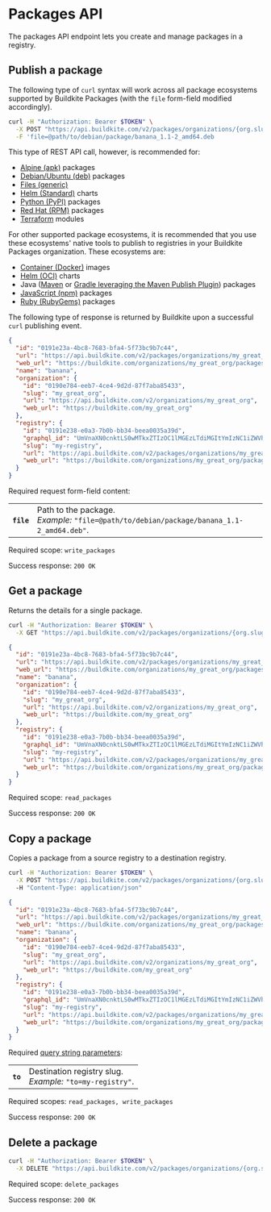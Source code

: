 # Packages API

The packages API endpoint lets you create and manage packages in a registry.

## Publish a package

The following type of `curl` syntax will work across all package ecosystems supported by Buildkite Packages (with the `file` form-field modified accordingly).

```bash
curl -H "Authorization: Bearer $TOKEN" \
  -X POST "https://api.buildkite.com/v2/packages/organizations/{org.slug}/registries/{registry.slug}/packages" \
  -F 'file=@path/to/debian/package/banana_1.1-2_amd64.deb
```

This type of REST API call, however, is recommended for:

- [Alpine (apk)](/docs/packages/alpine) packages
- [Debian/Ubuntu (deb)](/docs/packages/debian) packages
- [Files (generic)](/docs/packages/files)
- [Helm (Standard)](/docs/packages/helm#publish-a-chart) charts
- [Python (PyPI)](/docs/packages/python) packages
- [Red Hat (RPM)](/docs/packages/red-hat) packages
- [Terraform](/docs/packages/terraform#publish-a-module) modules

For other supported package ecosystems, it is recommended that you use these ecosystems' native tools to publish to registries in your Buildkite Packages organization. These ecosystems are:

- [Container (Docker)](/docs/packages/container#publish-an-image) images
- [Helm (OCI)](/docs/packages/helm-oci#publish-a-chart) charts
- Java ([Maven](/docs/packages/maven#publish-a-package) or [Gradle leveraging the Maven Publish Plugin](/docs/packages/gradle#publish-a-package)) packages
- [JavaScript (npm)](/docs/packages/javascript#publish-a-package) packages
- [Ruby (RubyGems)](/docs/packages/ruby#publish-a-package) packages

The following type of response is returned by Buildkite upon a successful `curl` publishing event.

```json
{
  "id": "0191e23a-4bc8-7683-bfa4-5f73bc9b7c44",
  "url": "https://api.buildkite.com/v2/packages/organizations/my_great_org/registries/my-registry/packages/0191e23a-4bc8-7683-bfa4-5f73bc9b7c44",
  "web_url": "https://buildkite.com/organizations/my_great_org/packages/registries/my-registry/packages/0191e23a-4bc8-7683-bfa4-5f73bc9b7c44",
  "name": "banana",
  "organization": {
    "id": "0190e784-eeb7-4ce4-9d2d-87f7aba85433",
    "slug": "my_great_org",
    "url": "https://api.buildkite.com/v2/organizations/my_great_org",
    "web_url": "https://buildkite.com/my_great_org"
  },
  "registry": {
    "id": "0191e238-e0a3-7b0b-bb34-beea0035a39d",
    "graphql_id": "UmVnaXN0cnktLS0wMTkxZTIzOC1lMGEzLTdiMGItYmIzNC1iZWVhMDAzNWEzOWQ=",
    "slug": "my-registry",
    "url": "https://api.buildkite.com/v2/packages/organizations/my_great_org/registries/my-registry",
    "web_url": "https://buildkite.com/organizations/my_great_org/packages/registries/my-registry"
  }
}
```

Required request form-field content:

<table class="responsive-table">
<tbody>
  <tr><th><code>file</code></th><td>Path to the package.<br><em>Example:</em> <code>"file=@path/to/debian/package/banana_1.1-2_amd64.deb"</code>.</td></tr>
</tbody>
</table>

Required scope: `write_packages`

Success response: `200 OK`

## Get a package

Returns the details for a single package.

```bash
curl -H "Authorization: Bearer $TOKEN" \
  -X GET "https://api.buildkite.com/v2/packages/organizations/{org.slug}/registries/{registry.slug}/packages/{id}"
```

```json
{
  "id": "0191e23a-4bc8-7683-bfa4-5f73bc9b7c44",
  "url": "https://api.buildkite.com/v2/packages/organizations/my_great_org/registries/my-registry/packages/0191e23a-4bc8-7683-bfa4-5f73bc9b7c44",
  "web_url": "https://buildkite.com/organizations/my_great_org/packages/registries/my-registry/packages/0191e23a-4bc8-7683-bfa4-5f73bc9b7c44",
  "name": "banana",
  "organization": {
    "id": "0190e784-eeb7-4ce4-9d2d-87f7aba85433",
    "slug": "my_great_org",
    "url": "https://api.buildkite.com/v2/organizations/my_great_org",
    "web_url": "https://buildkite.com/my_great_org"
  },
  "registry": {
    "id": "0191e238-e0a3-7b0b-bb34-beea0035a39d",
    "graphql_id": "UmVnaXN0cnktLS0wMTkxZTIzOC1lMGEzLTdiMGItYmIzNC1iZWVhMDAzNWEzOWQ=",
    "slug": "my-registry",
    "url": "https://api.buildkite.com/v2/packages/organizations/my_great_org/registries/my-registry",
    "web_url": "https://buildkite.com/organizations/my_great_org/packages/registries/my-registry"
  }
}
```

Required scope: `read_packages`

Success response: `200 OK`

## Copy a package

Copies a package from a source registry to a destination registry.

```bash
curl -H "Authorization: Bearer $TOKEN" \
  -X POST "https://api.buildkite.com/v2/packages/organizations/{org.slug}/registries/{source_registry.slug}/packages/{package.id}/copy?to={destination_registry.slug}"
  -H "Content-Type: application/json"
```

```json
{
  "id": "0191e23a-4bc8-7683-bfa4-5f73bc9b7c44",
  "url": "https://api.buildkite.com/v2/packages/organizations/my_great_org/registries/my-registry/packages/0191e23a-4bc8-7683-bfa4-5f73bc9b7c44",
  "web_url": "https://buildkite.com/organizations/my_great_org/packages/registries/my-registry/packages/0191e23a-4bc8-7683-bfa4-5f73bc9b7c44",
  "name": "banana",
  "organization": {
    "id": "0190e784-eeb7-4ce4-9d2d-87f7aba85433",
    "slug": "my_great_org",
    "url": "https://api.buildkite.com/v2/organizations/my_great_org",
    "web_url": "https://buildkite.com/my_great_org"
  },
  "registry": {
    "id": "0191e238-e0a3-7b0b-bb34-beea0035a39d",
    "graphql_id": "UmVnaXN0cnktLS0wMTkxZTIzOC1lMGEzLTdiMGItYmIzNC1iZWVhMDAzNWEzOWQ=",
    "slug": "my-registry",
    "url": "https://api.buildkite.com/v2/packages/organizations/my_great_org/registries/my-registry",
    "web_url": "https://buildkite.com/organizations/my_great_org/packages/registries/my-registry"
  }
}
```

Required [query string parameters](/docs/api#query-string-parameters):

<table class="responsive-table">
<tbody>
  <tr><th><code>to</code></th><td>Destination registry slug.<br><em>Example:</em> <code>"to=my-registry"</code>.</td></tr>
</tbody>
</table>

Required scopes: `read_packages, write_packages`

Success response: `200 OK`

## Delete a package

```bash
curl -H "Authorization: Bearer $TOKEN" \
  -X DELETE "https://api.buildkite.com/v2/packages/organizations/{org.slug}/registries/{registry.slug}/packages/{id}"
```

Required scope: `delete_packages`

Success response: `200 OK`
